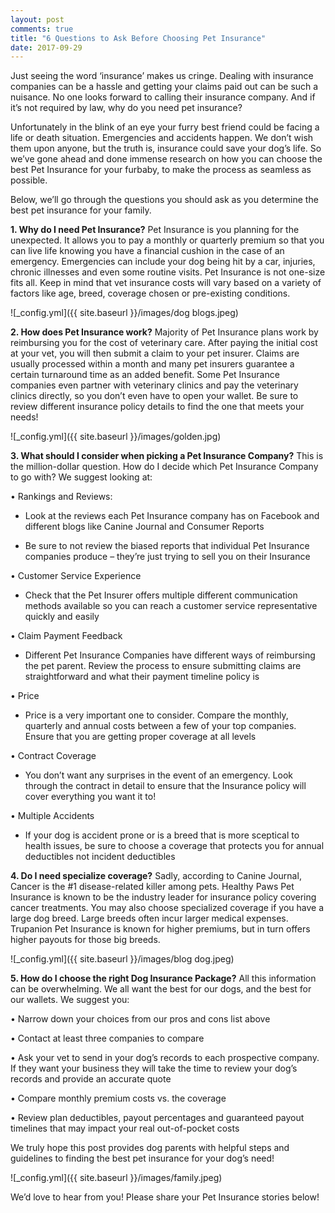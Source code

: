 ```yaml
---
layout: post
comments: true
title: "6 Questions to Ask Before Choosing Pet Insurance"
date: 2017-09-29
---
```

Just seeing the word ‘insurance’ makes us cringe. Dealing with insurance companies can be a hassle and getting your claims
paid out can be such a nuisance. No one looks forward to calling their insurance company. And if it’s not required by law, why 
do you need pet insurance? 

Unfortunately in the blink of an eye your furry best friend could be facing a life or death situation. Emergencies
and accidents happen. We don’t wish them upon anyone, but the truth is, insurance could save your dog’s life. So we’ve gone
ahead and done immense research on how you can choose the best Pet Insurance for your furbaby, to make the process as seamless
as possible.

Below,  we’ll go  through the questions you should ask as you determine the best pet insurance for your family. 

**1.	Why do I need Pet Insurance?**
Pet Insurance is you planning for the unexpected. It allows you to pay a monthly or quarterly premium so that you can live
life knowing you have a financial cushion in the case of an emergency. Emergencies can include your dog being hit by a car,
injuries, chronic illnesses and even some routine visits. Pet Insurance is not one-size fits all. Keep in mind that vet
insurance costs will vary based on a variety of factors like age, breed, coverage chosen or pre-existing conditions. 

![_config.yml]({{ site.baseurl }}/images/dog blogs.jpeg)

**2.	How does Pet Insurance work?**
Majority of Pet Insurance plans work by reimbursing you for the cost of veterinary care. After paying the initial cost at your
vet, you will then submit a claim to your pet insurer. Claims are usually processed within a month and many pet insurers
guarantee a certain turnaround time as an added benefit. Some Pet Insurance companies even partner with veterinary clinics and
pay the veterinary clinics directly, so you don’t even have to open your wallet. Be sure to review different insurance policy
details to find the one that meets your needs! 

![_config.yml]({{ site.baseurl }}/images/golden.jpg)

**3.	What should I consider when picking a Pet Insurance Company?**
This is the million-dollar question. How do I decide which Pet Insurance Company to go with? We suggest looking at: 

•	Rankings and Reviews: 

   - Look at the reviews each Pet Insurance company has on Facebook and different blogs like Canine Journal 
     and Consumer Reports 

   - Be sure to not review the biased reports that individual Pet Insurance companies produce – they’re just 
     trying to sell you on their Insurance 
    
•	Customer Service Experience 

   - Check that the Pet Insurer offers multiple different communication methods available so you can reach 
     a customer service representative quickly and easily 
    
•	Claim Payment Feedback 

   - Different Pet Insurance Companies have different ways of reimbursing the pet parent. Review the process
     to ensure submitting claims are straightforward and what their payment timeline policy is
    
•	Price

   - Price is a very important one to consider. Compare the monthly, quarterly and annual costs between a few of your top
     companies. Ensure that you are getting proper coverage at all levels
    
•	Contract Coverage 

   - You don’t want any surprises in the event of an emergency. Look through the contract in detail to ensure
     that the Insurance policy will cover everything you want it to!
    
•	Multiple Accidents 

   - If your dog is accident prone or is a breed that is more sceptical to health issues, be sure to choose
     a coverage that protects you for annual deductibles not incident deductibles
    
**4.	Do I need specialize coverage?**
Sadly, according to Canine Journal, Cancer is the #1 disease-related killer among pets. Healthy Paws Pet Insurance is known to be the industry leader for insurance policy covering cancer treatments. You may also choose specialized coverage if you have a large dog breed. Large breeds often incur larger medical expenses. Trupanion Pet Insurance is known for higher premiums, but in turn offers higher payouts for those big breeds. 

![_config.yml]({{ site.baseurl }}/images/blog dog.jpeg)

**5.	How do I choose the right Dog Insurance Package?**
All this information can be overwhelming. We all want the best for our dogs, and the best for our wallets. We suggest you:

   •	Narrow down your choices from our pros and cons list above
  
   •	Contact at least three companies to compare 
  
   •	Ask your vet to send in your dog’s records to each prospective company. If they want your business they will take the
        time to review your dog’s records and provide an accurate quote 
  
   •	Compare monthly premium costs vs. the coverage 
  
   •	Review plan deductibles, payout percentages and guaranteed payout timelines that may impact your real out-of-pocket
        costs

We truly hope this post provides dog parents with helpful steps and guidelines to finding the best pet insurance for your dog’s need! 

![_config.yml]({{ site.baseurl }}/images/family.jpeg)

We’d love to hear from you! Please share your Pet Insurance stories below! 
